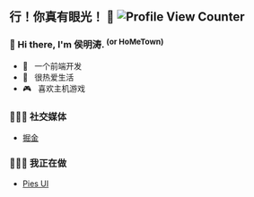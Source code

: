 ## 行！你真有眼光！ :wave: ![Profile View Counter](https://komarev.com/ghpvc/?username=HoMeTownSoCool)
### 👋 Hi there, I'm 侯明涛. <sup>(or HoMeTown)</sup>
<ul>
  <li>🙊 &nbsp; 一个前端开发</li>
  <li>🌱 &nbsp; 很热爱生活</li>
  <li>🎮 &nbsp; 喜欢主机游戏</li>
</ul>

<h3> 👨🏻‍💻 社交媒体 </h3>
<ul>
  <li><a href="https://juejin.cn/user/4116184668057390">掘金</a></li>
</ul>

<h3> 🚴🏻‍♂️ 我正在做</h3>
<ul>
  <li><a href="https://github.com/HoMeTownSoCool/pies-ui">Pies UI</a></li>
</ul>
